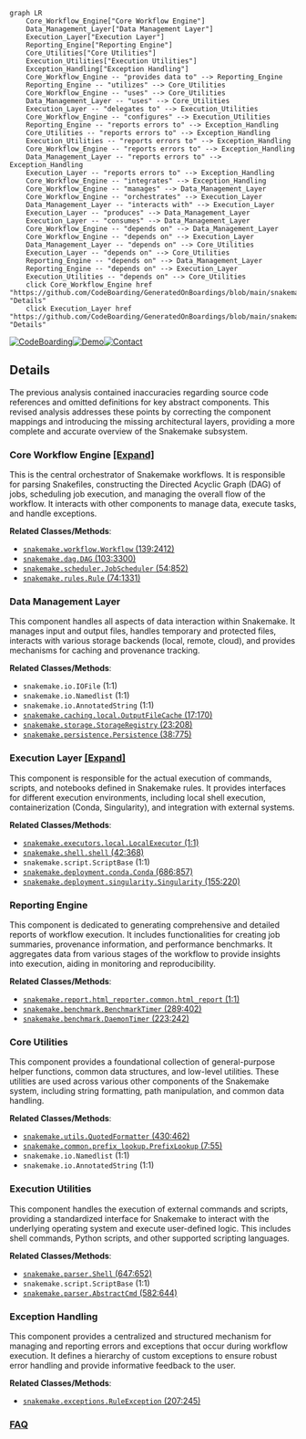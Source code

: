 ```mermaid
graph LR
    Core_Workflow_Engine["Core Workflow Engine"]
    Data_Management_Layer["Data Management Layer"]
    Execution_Layer["Execution Layer"]
    Reporting_Engine["Reporting Engine"]
    Core_Utilities["Core Utilities"]
    Execution_Utilities["Execution Utilities"]
    Exception_Handling["Exception Handling"]
    Core_Workflow_Engine -- "provides data to" --> Reporting_Engine
    Reporting_Engine -- "utilizes" --> Core_Utilities
    Core_Workflow_Engine -- "uses" --> Core_Utilities
    Data_Management_Layer -- "uses" --> Core_Utilities
    Execution_Layer -- "delegates to" --> Execution_Utilities
    Core_Workflow_Engine -- "configures" --> Execution_Utilities
    Reporting_Engine -- "reports errors to" --> Exception_Handling
    Core_Utilities -- "reports errors to" --> Exception_Handling
    Execution_Utilities -- "reports errors to" --> Exception_Handling
    Core_Workflow_Engine -- "reports errors to" --> Exception_Handling
    Data_Management_Layer -- "reports errors to" --> Exception_Handling
    Execution_Layer -- "reports errors to" --> Exception_Handling
    Core_Workflow_Engine -- "integrates" --> Exception_Handling
    Core_Workflow_Engine -- "manages" --> Data_Management_Layer
    Core_Workflow_Engine -- "orchestrates" --> Execution_Layer
    Data_Management_Layer -- "interacts with" --> Execution_Layer
    Execution_Layer -- "produces" --> Data_Management_Layer
    Execution_Layer -- "consumes" --> Data_Management_Layer
    Core_Workflow_Engine -- "depends on" --> Data_Management_Layer
    Core_Workflow_Engine -- "depends on" --> Execution_Layer
    Data_Management_Layer -- "depends on" --> Core_Utilities
    Execution_Layer -- "depends on" --> Core_Utilities
    Reporting_Engine -- "depends on" --> Data_Management_Layer
    Reporting_Engine -- "depends on" --> Execution_Layer
    Execution_Utilities -- "depends on" --> Core_Utilities
    click Core_Workflow_Engine href "https://github.com/CodeBoarding/GeneratedOnBoardings/blob/main/snakemake/Core_Workflow_Engine.md" "Details"
    click Execution_Layer href "https://github.com/CodeBoarding/GeneratedOnBoardings/blob/main/snakemake/Execution_Layer.md" "Details"
```

[![CodeBoarding](https://img.shields.io/badge/Generated%20by-CodeBoarding-9cf?style=flat-square)](https://github.com/CodeBoarding/GeneratedOnBoardings)[![Demo](https://img.shields.io/badge/Try%20our-Demo-blue?style=flat-square)](https://www.codeboarding.org/demo)[![Contact](https://img.shields.io/badge/Contact%20us%20-%20contact@codeboarding.org-lightgrey?style=flat-square)](mailto:contact@codeboarding.org)

## Details

The previous analysis contained inaccuracies regarding source code references and omitted definitions for key abstract components. This revised analysis addresses these points by correcting the component mappings and introducing the missing architectural layers, providing a more complete and accurate overview of the Snakemake subsystem.

### Core Workflow Engine [[Expand]](./Core_Workflow_Engine.md)
This is the central orchestrator of Snakemake workflows. It is responsible for parsing Snakefiles, constructing the Directed Acyclic Graph (DAG) of jobs, scheduling job execution, and managing the overall flow of the workflow. It interacts with other components to manage data, execute tasks, and handle exceptions.


**Related Classes/Methods**:

- <a href="https://github.com/snakemake/snakemake/blob/main/src/snakemake/workflow.py#L139-L2412" target="_blank" rel="noopener noreferrer">`snakemake.workflow.Workflow` (139:2412)</a>
- <a href="https://github.com/snakemake/snakemake/blob/main/src/snakemake/dag.py#L103-L3300" target="_blank" rel="noopener noreferrer">`snakemake.dag.DAG` (103:3300)</a>
- <a href="https://github.com/snakemake/snakemake/blob/main/src/snakemake/scheduler.py#L54-L852" target="_blank" rel="noopener noreferrer">`snakemake.scheduler.JobScheduler` (54:852)</a>
- <a href="https://github.com/snakemake/snakemake/blob/main/src/snakemake/rules.py#L74-L1331" target="_blank" rel="noopener noreferrer">`snakemake.rules.Rule` (74:1331)</a>


### Data Management Layer
This component handles all aspects of data interaction within Snakemake. It manages input and output files, handles temporary and protected files, interacts with various storage backends (local, remote, cloud), and provides mechanisms for caching and provenance tracking.


**Related Classes/Methods**:

- `snakemake.io.IOFile` (1:1)
- `snakemake.io.Namedlist` (1:1)
- `snakemake.io.AnnotatedString` (1:1)
- <a href="https://github.com/snakemake/snakemake/blob/main/src/snakemake/caching/local.py#L17-L170" target="_blank" rel="noopener noreferrer">`snakemake.caching.local.OutputFileCache` (17:170)</a>
- <a href="https://github.com/snakemake/snakemake/blob/main/src/snakemake/storage.py#L23-L208" target="_blank" rel="noopener noreferrer">`snakemake.storage.StorageRegistry` (23:208)</a>
- <a href="https://github.com/snakemake/snakemake/blob/main/src/snakemake/persistence.py#L38-L775" target="_blank" rel="noopener noreferrer">`snakemake.persistence.Persistence` (38:775)</a>


### Execution Layer [[Expand]](./Execution_Layer.md)
This component is responsible for the actual execution of commands, scripts, and notebooks defined in Snakemake rules. It provides interfaces for different execution environments, including local shell execution, containerization (Conda, Singularity), and integration with external systems.


**Related Classes/Methods**:

- <a href="https://github.com/snakemake/snakemake/blob/main/src/snakemake/executors/local.py#L1-L1" target="_blank" rel="noopener noreferrer">`snakemake.executors.local.LocalExecutor` (1:1)</a>
- <a href="https://github.com/snakemake/snakemake/blob/main/src/snakemake/shell.py#L42-L368" target="_blank" rel="noopener noreferrer">`snakemake.shell.shell` (42:368)</a>
- `snakemake.script.ScriptBase` (1:1)
- <a href="https://github.com/snakemake/snakemake/blob/main/src/snakemake/deployment/conda.py#L686-L857" target="_blank" rel="noopener noreferrer">`snakemake.deployment.conda.Conda` (686:857)</a>
- <a href="https://github.com/snakemake/snakemake/blob/main/src/snakemake/deployment/singularity.py#L155-L220" target="_blank" rel="noopener noreferrer">`snakemake.deployment.singularity.Singularity` (155:220)</a>


### Reporting Engine
This component is dedicated to generating comprehensive and detailed reports of workflow execution. It includes functionalities for creating job summaries, provenance information, and performance benchmarks. It aggregates data from various stages of the workflow to provide insights into execution, aiding in monitoring and reproducibility.


**Related Classes/Methods**:

- <a href="https://github.com/snakemake/snakemake/blob/main/src/snakemake/report/html_reporter/common.py#L1-L1" target="_blank" rel="noopener noreferrer">`snakemake.report.html_reporter.common.html_report` (1:1)</a>
- <a href="https://github.com/snakemake/snakemake/blob/main/src/snakemake/benchmark.py#L289-L402" target="_blank" rel="noopener noreferrer">`snakemake.benchmark.BenchmarkTimer` (289:402)</a>
- <a href="https://github.com/snakemake/snakemake/blob/main/src/snakemake/benchmark.py#L223-L242" target="_blank" rel="noopener noreferrer">`snakemake.benchmark.DaemonTimer` (223:242)</a>


### Core Utilities
This component provides a foundational collection of general-purpose helper functions, common data structures, and low-level utilities. These utilities are used across various other components of the Snakemake system, including string formatting, path manipulation, and common data handling.


**Related Classes/Methods**:

- <a href="https://github.com/snakemake/snakemake/blob/main/src/snakemake/utils.py#L430-L462" target="_blank" rel="noopener noreferrer">`snakemake.utils.QuotedFormatter` (430:462)</a>
- <a href="https://github.com/snakemake/snakemake/blob/main/src/snakemake/common/prefix_lookup.py#L7-L55" target="_blank" rel="noopener noreferrer">`snakemake.common.prefix_lookup.PrefixLookup` (7:55)</a>
- `snakemake.io.Namedlist` (1:1)
- `snakemake.io.AnnotatedString` (1:1)


### Execution Utilities
This component handles the execution of external commands and scripts, providing a standardized interface for Snakemake to interact with the underlying operating system and execute user-defined logic. This includes shell commands, Python scripts, and other supported scripting languages.


**Related Classes/Methods**:

- <a href="https://github.com/snakemake/snakemake/blob/main/src/snakemake/parser.py#L647-L652" target="_blank" rel="noopener noreferrer">`snakemake.parser.Shell` (647:652)</a>
- `snakemake.script.ScriptBase` (1:1)
- <a href="https://github.com/snakemake/snakemake/blob/main/src/snakemake/parser.py#L582-L644" target="_blank" rel="noopener noreferrer">`snakemake.parser.AbstractCmd` (582:644)</a>


### Exception Handling
This component provides a centralized and structured mechanism for managing and reporting errors and exceptions that occur during workflow execution. It defines a hierarchy of custom exceptions to ensure robust error handling and provide informative feedback to the user.


**Related Classes/Methods**:

- <a href="https://github.com/snakemake/snakemake/blob/main/src/snakemake/exceptions.py#L207-L245" target="_blank" rel="noopener noreferrer">`snakemake.exceptions.RuleException` (207:245)</a>




### [FAQ](https://github.com/CodeBoarding/GeneratedOnBoardings/tree/main?tab=readme-ov-file#faq)